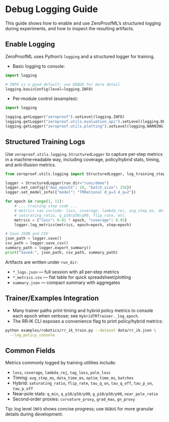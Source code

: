 # Debug Logging Guide

This guide shows how to enable and use ZeroProofML’s structured logging during
experiments, and how to inspect the resulting artifacts.

## Enable Logging

ZeroProofML uses Python’s `logging` and a structured logger for training.

- Basic logging to console:

```python
import logging

# INFO is a good default; use DEBUG for more detail
logging.basicConfig(level=logging.INFO)
```

- Per‑module control (examples):

```python
import logging

logging.getLogger("zeroproof").setLevel(logging.INFO)
logging.getLogger("zeroproof.utils.evaluation_api").setLevel(logging.DEBUG)
logging.getLogger("zeroproof.utils.plotting").setLevel(logging.WARNING)
```

## Structured Training Logs

Use `zeroproof.utils.logging.StructuredLogger` to capture per‑step metrics in a
machine‑readable way, including coverage, policy/hybrid stats, timing, and
anti‑illusion metrics.

```python
from zeroproof.utils.logging import StructuredLogger, log_training_step

logger = StructuredLogger(run_dir="runs/demo")
logger.set_config({"max_epochs": 10, "batch_size": 256})
logger.set_model_info({"model": "TRRational d_p=3 d_q=2"})

for epoch in range(1, 11):
    # ... training step code ...
    # metrics can include: loss, coverage, lambda_rej, avg_step_ms, delta,
    # saturating_ratio, q_p10/p50/p90, flip_rate, etc.
    metrics = {"loss": 0.01 * epoch, "coverage": 0.95}
    logger.log_metrics(metrics, epoch=epoch, step=epoch)

# Save JSON and CSV
json_path = logger.save()
csv_path = logger.save_csv()
summary_path = logger.export_summary()
print("Saved:", json_path, csv_path, summary_path)
```

Artifacts are written under `run_dir`:

- `*_logs.json` — full session with all per‑step metrics
- `*_metrics.csv` — flat table for quick spreadsheet/plotting
- `summary.json` — compact summary with aggregates

## Trainer/Examples Integration

- Many trainer paths print timing and hybrid policy metrics to console each
  epoch when verbose; see `HybridTRTrainer._log_epoch`.
- The RR‑IK CLI exposes a convenience flag to print policy/hybrid metrics:

```bash
python examples/robotics/rr_ik_train.py --dataset data/rr_ik.json \
  --log_policy_console
```

## Common Fields

Metrics commonly logged by training utilities include:

- `loss`, `coverage`, `lambda_rej`, `tag_loss`, `pole_loss`
- Timing: `avg_step_ms`, `data_time_ms`, `optim_time_ms`, `batches`
- Hybrid: `saturating_ratio`, `flip_rate`, `tau_q_on`, `tau_q_off`, `tau_p_on`, `tau_p_off`
- Near‑pole stats: `q_min`, `q_p10/p50/p90`, `g_p10/p50/p90`, `near_pole_ratio`
- Second‑order proxies: `curvature_proxy`, `grad_max`, `gn_proxy`

Tip: log level `INFO` shows concise progress; use `DEBUG` for more granular
details during development.

